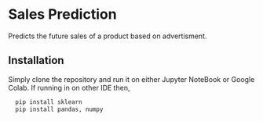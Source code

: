 
# Sales Prediction

Predicts the future sales of a product based on advertisment.




## Installation

Simply clone the repository and run it on either Jupyter NoteBook or Google Colab. If running in on other IDE then,

```bash
  pip install sklearn
  pip install pandas, numpy

```
    
